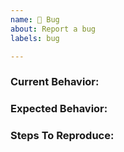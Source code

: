 ```yaml
---
name: 🐞 Bug
about: Report a bug
labels: bug

---
```


<!-- Thanks for your contribution!
Please fill out this template as good as possible.
Please don't include any personal or sensitive data.
-->

### Current Behavior:
<!-- A concise description of what you're experiencing. -->

### Expected Behavior:
<!-- A concise description of what you expected to happen. -->

### Steps To Reproduce:
<!-- Please provide a clear procedure how to reproduce the bug. 
Important technical details: 
user information, screenshots, browser, app-version, environment, device, etc.
-->
